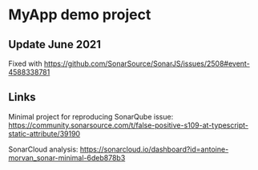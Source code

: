 # MyApp demo project

## Update June 2021

Fixed with https://github.com/SonarSource/SonarJS/issues/2508#event-4588338781

## Links

Minimal project for reproducing SonarQube issue:
https://community.sonarsource.com/t/false-positive-s109-at-typescript-static-attribute/39190

SonarCloud analysis:
https://sonarcloud.io/dashboard?id=antoine-morvan_sonar-minimal-6deb878b3
